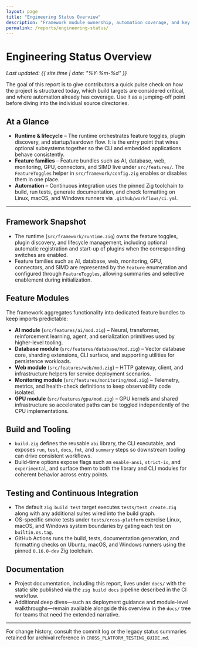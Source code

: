 ```yaml
---
layout: page
title: "Engineering Status Overview"
description: "Framework module ownership, automation coverage, and key build targets"
permalink: /reports/engineering-status/
---
```


# Engineering Status Overview

_Last updated: {{ site.time | date: "%Y-%m-%d" }}_

The goal of this report is to give contributors a quick pulse check on how the project is structured today, which build targets
are considered critical, and where automation already has coverage. Use it as a jumping-off point before diving into the
individual source directories.

## At a Glance

- **Runtime & lifecycle** – The runtime orchestrates feature toggles, plugin discovery, and startup/teardown flow. It is the
  entry point that wires optional subsystems together so the CLI and embedded applications behave consistently.
- **Feature families** – Feature bundles such as AI, database, web, monitoring, GPU, connectors, and SIMD live under
  `src/features/`. The `FeatureToggles` helper in `src/framework/config.zig` enables or disables them in one place.
- **Automation** – Continuous integration uses the pinned Zig toolchain to build, run tests, generate documentation, and check
  formatting on Linux, macOS, and Windows runners via `.github/workflows/ci.yml`.

---

## Framework Snapshot

- The runtime (`src/framework/runtime.zig`) owns the feature toggles, plugin discovery, and lifecycle management, including
  optional automatic registration and start-up of plugins when the corresponding switches are enabled.
- Feature families such as AI, database, web, monitoring, GPU, connectors, and SIMD are represented by the `Feature` enumeration
  and configured through `FeatureToggles`, allowing summaries and selective enablement during initialization.

## Feature Modules

The framework aggregates functionality into dedicated feature bundles to keep imports predictable:

- **AI module** (`src/features/ai/mod.zig`) – Neural, transformer, reinforcement learning, agent, and serialization primitives
  used by higher-level tooling.
- **Database module** (`src/features/database/mod.zig`) – Vector database core, sharding extensions, CLI surface, and supporting
  utilities for persistence workloads.
- **Web module** (`src/features/web/mod.zig`) – HTTP gateway, client, and infrastructure helpers for service deployment
  scenarios.
- **Monitoring module** (`src/features/monitoring/mod.zig`) – Telemetry, metrics, and health-check definitions to keep
  observability code isolated.
- **GPU module** (`src/features/gpu/mod.zig`) – GPU kernels and shared infrastructure so accelerated paths can be toggled
  independently of the CPU implementations.

## Build and Tooling

- `build.zig` defines the reusable `abi` library, the CLI executable, and exposes `run`, `test`, `docs`, `fmt`, and `summary`
  steps so downstream tooling can drive consistent workflows.
- Build-time options expose flags such as `enable-ansi`, `strict-io`, and `experimental`, and surface them to both the library
  and CLI modules for coherent behavior across entry points.

## Testing and Continuous Integration

- The default `zig build test` target executes `tests/test_create.zig` along with any additional suites wired into the build
  graph.
- OS-specific smoke tests under `tests/cross-platform` exercise Linux, macOS, and Windows system boundaries by gating each test
  on `builtin.os.tag`.
- GitHub Actions runs the build, tests, documentation generation, and formatting checks on Ubuntu, macOS, and Windows runners
  using the pinned `0.16.0-dev` Zig toolchain.

## Documentation

- Project documentation, including this report, lives under `docs/` with the static site published via the `zig build docs`
  pipeline described in the CI workflow.
- Additional deep dives—such as deployment guidance and module-level walkthroughs—remain available alongside this overview in the
  `docs/` tree for teams that need the extended narrative.

---

For change history, consult the commit log or the legacy status summaries retained for archival reference in
`CROSS_PLATFORM_TESTING_GUIDE.md`.

